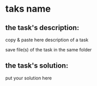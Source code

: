 # taks name

## the task's description:
copy & paste here description of a task

save file(s) of the task in the same folder

## the task's solution:
put your solution here
